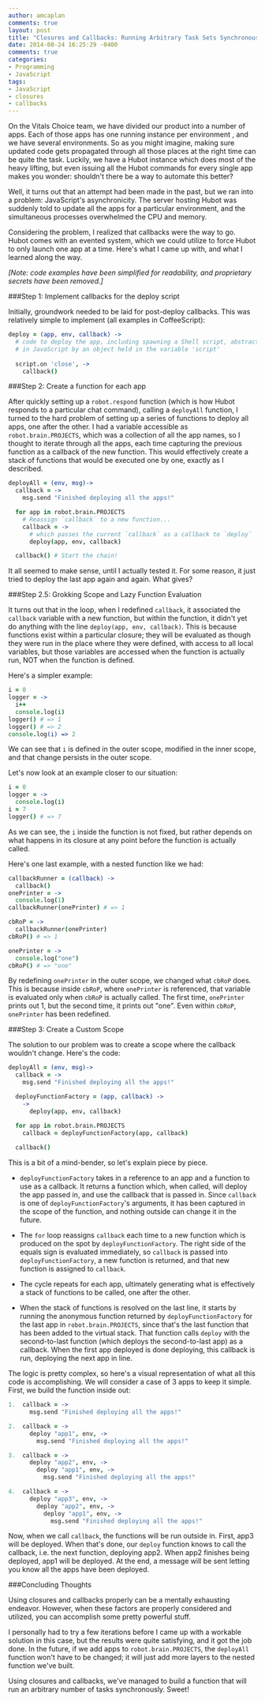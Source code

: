 ```yaml
---
author: amcaplan
comments: true
layout: post
title: "Closures and Callbacks: Running Arbitrary Task Sets Synchronously in JavaScript"
date: 2014-08-24 16:25:29 -0400
comments: true
categories:
- Programming
- JavaScript
tags:
- JavaScript
- closures
- callbacks
---
```


On the Vitals Choice team, we have divided our product into a number of apps.
Each of those apps has one running instance per environment , and we have
several environments.  So as you might imagine, making sure updated code
gets propagated through all those places at the right time can be quite
the task.  Luckily, we have a Hubot instance which does most of the heavy
lifting, but even issuing all the Hubot commands for every single app makes you
wonder: shouldn't there be a way to automate this better?

Well, it turns out that an attempt had been made in the past, but we ran into
a problem: JavaScript's asynchronicity.  The server hosting Hubot was suddenly
told to update all the apps for a particular environment, and the simultaneous
processes overwhelmed the CPU and memory.

Considering the problem, I realized that callbacks were the way to go.  Hubot
comes with an evented system, which we could utilize to force Hubot to only
launch one app at a time.  Here's what I came up with, and what I learned along
the way.

<!-- more -->

*[Note: code examples have been simplified for readability, and proprietary
secrets have been removed.]*

###Step 1: Implement callbacks for the deploy script

Initially, groundwork needed to be laid for post-deploy callbacks.  This was
relatively simple to implement (all examples in CoffeeScript):
``` coffeescript
deploy = (app, env, callback) ->
  # code to deploy the app, including spawning a Shell script, abstracted
  # in JavaScript by an object held in the variable 'script'
  
  script.on 'close', ->
    callback()
```

###Step 2: Create a function for each app

After quickly setting up a `robot.respond` function (which is how Hubot
responds to a particular chat command), calling a `deployAll` function, I
turned to the hard problem of setting up a series of functions to deploy all
apps, one after the other.  I had a variable accessible as
`robot.brain.PROJECTS`, which was a collection of all the app names, so I
thought to iterate through all the apps, each time capturing the previous
function as a callback of the new function.  This would effectively create
a stack of functions that would be executed one by one, exactly as I described.

``` coffeescript
deployAll = (env, msg)->
  callback = ->
    msg.send "Finished deploying all the apps!"

  for app in robot.brain.PROJECTS
    # Reassign `callback` to a new function...
    callback = ->
      # which passes the current `callback` as a callback to `deploy`
      deploy(app, env, callback)

  callback() # Start the chain!
```

It all seemed to make sense, until I actually tested it.  For some reason,
it just tried to deploy the last app again and again.  What gives?

###Step 2.5: Grokking Scope and Lazy Function Evaluation

It turns out that in the loop, when I redefined `callback`, it associated the
`callback` variable with a new function, but within the function, it didn't
yet do anything with the line `deploy(app, env, callback)`.  This is because
functions exist within a particular closure; they will be evaluated as though
they were run in the place where they were defined, with access to all local
variables, but those variables are accessed when the function is actually run,
NOT when the function is defined.

Here's a simpler example:

``` coffeescript
i = 0
logger = ->
  i++
  console.log(i)
logger() # => 1
logger() # => 2
console.log(i) => 2
```

We can see that `i` is defined in the outer scope, modified in the inner scope,
and that change persists in the outer scope.

Let's now look at an example closer to our situation:

``` coffeescript
i = 0
logger = ->
  console.log(i)
i = 7
logger() # => 7
```

As we can see, the `i` inside the function is not fixed, but rather depends on
what happens in its closure at any point before the function is actually
called.

Here's one last example, with a nested function like we had:

``` coffeescript
callbackRunner = (callback) ->
  callback()
onePrinter = ->
  console.log(1)
callbackRunner(onePrinter) # => 1

cbRoP = ->
  callbackRunner(onePrinter)
cbRoP() # => 1

onePrinter = ->
  console.log("one")
cbRoP() # => "one"
```

By redefining `onePrinter` in the outer scope, we changed what `cbRoP` does.
This is because inside `cbRoP`, where `onePrinter` is referenced, that variable
is evaluated only when `cbRoP` is actually called.  The first time, `onePrinter`
prints out 1, but the second time, it prints out "one".  Even within `cbRoP`,
`onePrinter` has been redefined.

###Step 3: Create a Custom Scope

The solution to our problem was to create a scope where the callback wouldn't
change.  Here's the code:

``` coffeescript
deployAll = (env, msg)->
  callback = ->
    msg.send "Finished deploying all the apps!"

  deployFunctionFactory = (app, callback) ->
    ->
      deploy(app, env, callback)

  for app in robot.brain.PROJECTS
    callback = deployFunctionFactory(app, callback)
  
  callback()
```

This is a bit of a mind-bender, so let's explain piece by piece.

- `deployFunctionFactory` takes in a reference to an app and a function to
use as a callback.  It returns a function which, when called, will deploy
the app passed in, and use the callback that is passed in.  Since `callback`
is one of `deployFunctionFactory`'s arguments, it has been captured in the
scope of the function, and nothing outside can change it in the future.

- The `for` loop reassigns `callback` each time to a new function which is
produced on the spot by `deployFunctionFactory`.  The right side of the equals
sign is evaluated immediately, so `callback` is passed into
`deployFunctionFactory`, a new function is returned, and that new function is
assigned to `callback`.

- The cycle repeats for each app, ultimately generating what is effectively
a stack of functions to be called, one after the other.

- When the stack of functions is resolved on the last line, it starts by
running the anonymous function returned by `deployFunctionFactory` for the last
app in `robot.brain.PROJECTS`, since that's the last function that has been
added to the virtual stack.  That function calls `deploy` with the second-to-last
function (which deploys the second-to-last app) as a callback.  When the first
app deployed is done deploying, this callback is run, deploying the next app
in line.

The logic is pretty complex, so here's a visual representation of what all this
code is accomplishing.  We will consider a case of 3 apps to keep it simple.
First, we build the function inside out:

``` coffeescript
1.  callback = ->
      msg.send "Finished deploying all the apps!"

2.  callback = ->
      deploy "app1", env, ->
        msg.send "Finished deploying all the apps!"

3.  callback = ->
      deploy "app2", env, ->
        deploy "app1", env, ->
          msg.send "Finished deploying all the apps!"

4.  callback = ->
      deploy "app3", env, ->
        deploy "app2", env, ->
          deploy "app1", env, ->
            msg.send "Finished deploying all the apps!"
```

Now, when we call `callback`, the functions will be run outside in.  First,
app3 will be deployed.  When that's done, our `deploy` function knows to call
the callback, i.e. the next function, deploying app2.  When app2 finishes being
deployed, app1 will be deployed.  At the end, a message will be sent letting
you know all the apps have been deployed.

###Concluding Thoughts

Using closures and callbacks properly can be a mentally exhausting endeavor.
However, when these factors are properly considered and utilized, you can
accomplish some pretty powerful stuff.

I personally had to try a few iterations before I came up with a workable
solution in this case, but the results were quite satisfying, and it got the
job done.  In the future, if we add apps to `robot.brain.PROJECTS`, the
`deployAll` function won't have to be changed; it will just add more layers
to the nested function we've built.

Using closures and callbacks, we've managed to build a function that will run
an arbitrary number of tasks synchronously.  Sweet!
